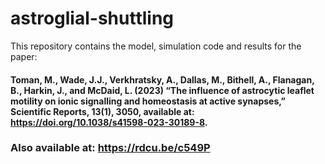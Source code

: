 # astroglial-shuttling
This repository contains the model, simulation code and results for the paper: 
#### Toman, M., Wade, J.J., Verkhratsky, A., Dallas, M., Bithell, A., Flanagan, B., Harkin, J., and McDaid, L. (2023) “The influence of astrocytic leaflet motility on ionic signalling and homeostasis at active synapses,” Scientific Reports, 13(1), 3050, available at: https://doi.org/10.1038/s41598-023-30189-8.
### Also available at: https://rdcu.be/c549P
